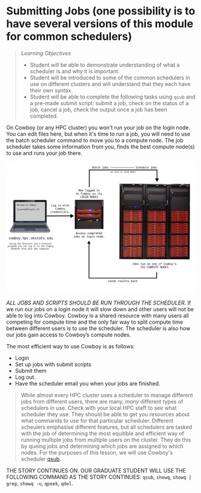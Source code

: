Submitting Jobs (one possibility is to have several versions of this module for common schedulers)
====================================================================================
>*Learning Objectives*
>*    Student will be able to demonstrate understanding of what a scheduler is and why it is important.
>*    Student will be introduced to some of the common schedulers in use on different clusters and will understand that they each have their own syntax.
>*    Student will be able to complete the following tasks using `qsub` and a pre-made submit script: submit a job, check on the status of a job, cancel a job, check the output once a job has been completed.

On Cowboy (or any HPC cluster) you won't run your job on the login node. You can edit files here, but when it's time to run a job, you will need to use the batch scheduler command to move you to a compute node. The job scheduler takes some information from you, finds the best compute node(s) to use and runs your job there.

![Cowboy Network](/img/cowboynetwork.png "Cowboy Network")
 
*ALL JOBS AND SCRIPTS SHOULD BE RUN THROUGH THE SCHEDULER*. If we run our jobs on a login node it will slow down and other users will not be able to log into Cowboy. Cowboy is a shared resource with many users all competing for compute time and the only fair way to split compute time between different users is to use the scheduler. The scheduler is also how our jobs gain access to Cowboy’s compute nodes.

The most efficient way to use Cowboy is as follows: 
* Login
* Set up jobs with submit scripts
* Submit them 
* Log out. 
* Have the scheduler email you when your jobs are finished.

>While almost every HPC cluster uses a scheduler to manage different jobs from different users, there are many, *many* different types of schedulers in use. Check with your local HPC staff to see what scheduler they use. They should be able to get you resources about what commands to use for that particular scheduler. Different scheulers emphasise different features, but all schedulers are tasked with the job of determining the most equitible and efficient way of running multiple jobs from multiple users on the cluster. They do this by queing jobs and determining which jobs are assigned to which nodes. For the purposes of this lesson, we will use Cowboy's scheduler [qsub](http://docs.adaptivecomputing.com/torque/4-0-2/Content/topics/commands/qsub.htm).

THE STORY CONTINUES ON. OUR GRADUATE STUDENT WILL USE THE FOLLOWING COMMAND AS THE STORY CONTINUES: `qsub`, `showq`, `showq | grep`, `showq -u`, `qpeek`, `qdel`.
